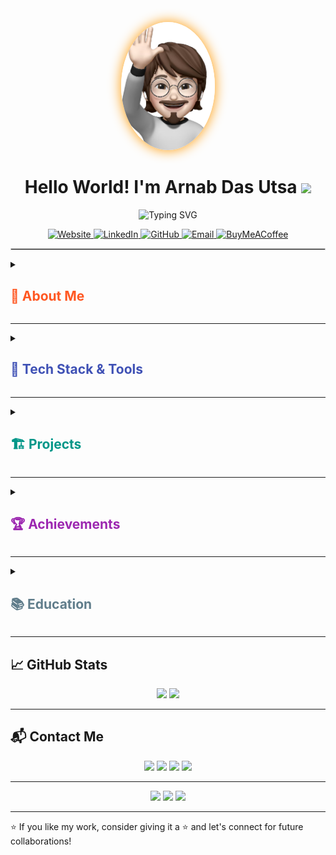 <!-- Profile Image -->
<p align="center">
  <img id="profile-pic" src="https://github.com/iUtsa/Project-1-Stats/blob/main/Stats-Library/Results/8EFD2ECE-1977-493A-97C3-2B6B9EB6B6DD.png?raw=true" width="150" height="auto" style="border-radius: 50%; box-shadow: 0 0 20px #ff9800; transition: transform 0.3s ease-in-out;" onmouseover="this.style.transform='scale(1.1)'" onmouseout="this.style.transform='scale(1)'">
</p>

<h1 align="center">
  Hello World! I'm Arnab Das Utsa 
  <img src="https://github.com/TheDudeThatCode/TheDudeThatCode/blob/master/Assets/Hi.gif" height="30px" />
</h1>

<!-- Typing Effect -->
<p align="center">
  <img src="https://readme-typing-svg.herokuapp.com?font=Fira+Code&duration=3500&pause=500&center=true&width=500&lines=CS+Student+at+Stockton+University;AI+%26+ML+Enthusiast;Full-Stack+Developer;Musician+%7C+Photographer+%7C+Traveler;Open+Source+%7C+Research+%7C+Hackathon+Lover" alt="Typing SVG"/>
</p>

<!-- Social Buttons -->
<p align="center">
  <a href="https://iutsa.vercel.app" target="_blank">
    <img src="https://img.shields.io/badge/Website-iUtsa-blue?style=for-the-badge&logo=Google-Chrome&logoColor=white" alt="Website" style="transition: transform 0.3s;" onmouseover="this.style.transform='scale(1.1)'" onmouseout="this.style.transform='scale(1)'">
  </a>
  <a href="https://www.linkedin.com/in/arnab-das-utsa-0b57a81a4/" target="_blank">
    <img src="https://img.shields.io/badge/LinkedIn-Connect-blue?style=for-the-badge&logo=linkedin&logoColor=white" alt="LinkedIn" style="transition: transform 0.3s;" onmouseover="this.style.transform='scale(1.1)'" onmouseout="this.style.transform='scale(1)'">
  </a>
  <a href="https://github.com/iUtsa" target="_blank">
    <img src="https://img.shields.io/badge/GitHub-Follow-black?style=for-the-badge&logo=github" alt="GitHub" style="transition: transform 0.3s;" onmouseover="this.style.transform='scale(1.1)'" onmouseout="this.style.transform='scale(1)'">
  </a>
  <a href="mailto:utsaa@go.stockton.edu">
    <img src="https://img.shields.io/badge/Email-utsaa@go.stockton.edu-red?style=for-the-badge&logo=gmail&logoColor=white" alt="Email" style="transition: transform 0.3s;" onmouseover="this.style.transform='scale(1.1)'" onmouseout="this.style.transform='scale(1)'">
  </a>
  <a href="https://buymeacoffee.com/iutsa" target="_blank">
    <img src="https://img.shields.io/badge/BuyMeACoffee-Fuel_My_Coding-orange?style=for-the-badge&logo=buy-me-a-coffee" alt="BuyMeACoffee" style="transition: transform 0.3s;" onmouseover="this.style.transform='scale(1.1)'" onmouseout="this.style.transform='scale(1)'">
  </a>
</p>

<hr style="border: 1px solid #ccc;">

<details>
  <summary><h2 style="cursor: pointer; color: #FF5722;">🧠 About Me</h2></summary>
  <p>
    I am a passionate <strong>Computer Science student</strong> at <strong>Stockton University</strong> exploring the worlds of <strong>software development, machine learning</strong>, and <strong>creative innovation</strong>. I love building apps that solve real problems, contribute to communities, and express creativity.
  </p>
  <ul>
    <li>🏆 Hack Harvard Winner (Best API Integration)</li>
    <li>🧠 Researcher at HEART Lab (AI + SNOMED CT)</li>
    <li>🧑‍🏫 Student Tutor, Peer Mentor, and Tech Assistant</li>
    <li>🎨 I enjoy photography, traveling, and music in my downtime</li>
  </ul>
</details>

<hr>

<details>
  <summary><h2 style="cursor: pointer; color: #3F51B5;">🚀 Tech Stack & Tools</h2></summary>
  <p>
    <img src="https://skillicons.dev/icons?i=java,python,cpp,js,html,css,mysql,react,flask,spring,git,github,mongodb,firebase" />
  </p>
</details>

<hr>

<details>
  <summary><h2 style="cursor: pointer; color: #009688;">🏗 Projects</h2></summary>

| Name | Description | Tech Stack |
|------|-------------|------------|
| 🎯 [EdithGPT](https://devpost.com/software/edith-brshpa) | AI-powered calendar & assistant | JS, TypeScript, Python |
| 💅 [StorePro](https://github.com/iUtsa/SalonManagerPro_fullstack) | Scheduling app for salons | Flask, JS, MySQL |
| 🧠 [Dementia Dictionary](https://github.com/iUtsa/dementia-terminology-dictionary) | Terminology guide for dementia care | HTML, CSS, JS |

</details>

<hr>

<details>
  <summary><h2 style="cursor: pointer; color: #9C27B0;">🏆 Achievements</h2></summary>
  <ul>
    <li>🥇 <strong>Hack Harvard 2023</strong> – Best API Integration</li>
    <li>🏅 <strong>Trackthon 2020</strong> – Top 10 Finalist</li>
    <li>🥈 <strong>NHSPC 2017</strong> – Top 20 Nationwide (Bangladesh)</li>
  </ul>
</details>

<hr>

<details>
  <summary><h2 style="cursor: pointer; color: #607D8B;">📚 Education</h2></summary>
  <ul>
    <li>🎓 <strong>B.Sc. in Computer Science</strong><br>
    Stockton University, Galloway, NJ<br>
    <em>(Sept 2022 – Dec 2025 Expected)</em></li>
  </ul>
</details>

<hr>

## 📈 GitHub Stats

<p align="center">
  <img src="https://github-readme-stats.vercel.app/api?username=iUtsa&show_icons=true&theme=radical" width="48%">
  <img src="https://github-readme-stats.vercel.app/api/top-langs/?username=iUtsa&layout=compact&theme=radical" width="40%">
</p>

<hr>

## 📬 Contact Me

<p align="center">
  <a href="mailto:utsaa@go.stockton.edu"><img src="https://img.icons8.com/color/48/gmail--v1.png" width="40" /></a>
  <a href="https://www.linkedin.com/in/arnab-das-utsa-0b57a81a4/"><img src="https://img.icons8.com/color/48/linkedin.png" width="40" /></a>
  <a href="https://iutsa.vercel.app"><img src="https://img.icons8.com/ios-filled/50/domain.png" width="40" /></a>
  <a href="https://buymeacoffee.com/iutsa"><img src="https://img.icons8.com/?size=96&id=12860&format=png" width="40" /></a>
</p>

<hr>

<p align="center">
  <img src="https://img.shields.io/badge/Open%20Source-Contributor-green?style=for-the-badge&logo=github" />
  <img src="https://img.shields.io/badge/Problem%20Solver-Active-blue?style=for-the-badge&logo=codewars" />
  <img src="https://img.shields.io/badge/Musician-Hobbyist-orange?style=for-the-badge&logo=spotify" />
</p>

---

⭐ If you like my work, consider giving it a ⭐ and let's connect for future collaborations!
